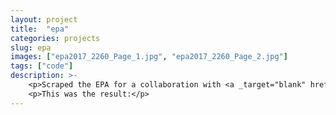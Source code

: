 ```yaml
---
layout: project
title:  "epa"
categories: projects
slug: epa
images: ["epa2017_2260_Page_1.jpg", "epa2017_2260_Page_2.jpg"]
tags: ["code"]
description: >-
    <p>Scraped the EPA for a collaboration with <a _target="blank" href="https://envirodatagov.org/">EDGI</a> to find over 200 pages having to do with climate change have been removed.</p>
    <p>This was the result:</p>
---
```

